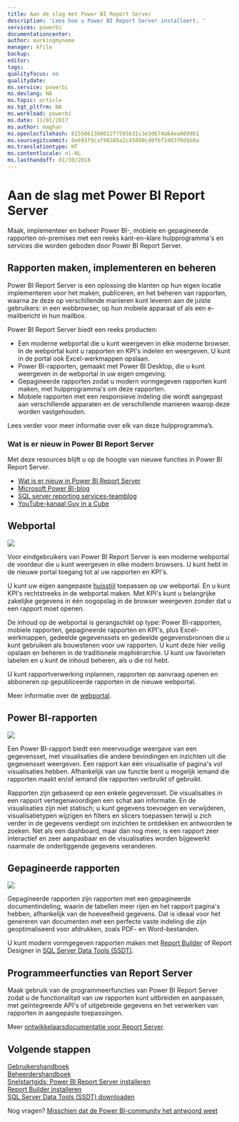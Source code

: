 ```yaml
---
title: Aan de slag met Power BI Report Server
description: 'Lees hoe u Power BI Report Server installeert. '
services: powerbi
documentationcenter: 
author: markingmyname
manager: kfile
backup: 
editor: 
tags: 
qualityfocus: no
qualitydate: 
ms.service: powerbi
ms.devlang: NA
ms.topic: article
ms.tgt_pltfrm: NA
ms.workload: powerbi
ms.date: 11/01/2017
ms.author: maghan
ms.openlocfilehash: 61558613b0022f7585b31c3e3d674a64ea009d61
ms.sourcegitcommit: 6e693f9caf98385a2c45890cd0fbf2403f0dbb8a
ms.translationtype: HT
ms.contentlocale: nl-NL
ms.lasthandoff: 01/30/2018
---
```

# <a name="get-started-with-power-bi-report-server"></a>Aan de slag met Power BI Report Server
Maak, implementeer en beheer Power BI-, mobiele en gepagineerde rapporten on-premises met een reeks kant-en-klare hulpprogramma's en services die worden geboden door Power BI Report Server.

## <a name="create-deploy-and-manage-reports"></a>Rapporten maken, implementeren en beheren
Power BI Report Server is een oplossing die klanten op hun eigen locatie implementeren voor het maken, publiceren, en het beheren van rapporten, waarna ze deze op verschillende manieren kunt leveren aan de juiste gebruikers: in een webbrowser, op hun mobiele apparaat of als een e-mailbericht in hun mailbox.

Power BI Report Server biedt een reeks producten:

* Een moderne webportal die u kunt weergeven in elke moderne browser. In de webportal kunt u rapporten en KPI's indelen en weergeven. U kunt in de portal ook Excel-werkmappen opslaan.
* Power BI-rapporten, gemaakt met Power BI Desktop, die u kunt weergeven in de webportal in uw eigen omgeving.
* Gepagineerde rapporten zodat u modern vormgegeven rapporten kunt maken, met hulpprogramma's om deze rapporten.
* Mobiele rapporten met een responsieve indeling die wordt aangepast aan verschillende apparaten en de verschillende manieren waarop deze worden vastgehouden.

Lees verder voor meer informatie over elk van deze hulpprogramma’s.

### <a name="whats-new-in-power-bi-report-server"></a>Wat is er nieuw in Power BI Report Server
Met deze resources blijft u op de hoogte van nieuwe functies in Power BI Report Server.

* [Wat is er nieuw in Power BI Report Server](whats-new.md)
* [Microsoft Power BI-blog](https://powerbi.microsoft.com/blog/)
* [SQL server reporting services-teamblog](https://blogs.msdn.microsoft.com/sqlrsteamblog/)
* [YouTube-kanaal Guy in a Cube](https://aka.ms/guyinacube)

## <a name="web-portal"></a>Webportal
![](media/get-started/web-portal.png)

Voor eindgebruikers van Power BI Report Server is een moderne webportal de voordeur die u kunt weergeven in elke modern browsers. U kunt hebt in de nieuwe portal toegang tot al uw rapporten en KPI's.

U kunt uw eigen aangepaste [huisstijl](https://docs.microsoft.com/sql/reporting-services/branding-the-web-portal) toepassen op uw webportal. En u kunt KPI's rechtstreeks in de webportal maken. Met KPI's kunt u belangrijke zakelijke gegevens in één oogopslag in de browser weergeven zonder dat u een rapport moet openen.

De inhoud op de webportal is gerangschikt op type: Power BI-rapporten, mobiele rapporten, gepagineerde rapporten en KPI's, plus Excel-werkmappen, gedeelde gegevenssets en gedeelde gegevensbronnen die u kunt gebruiken als bouwstenen voor uw rapporten. U kunt deze hier veilig opslaan en beheren in de traditionele maphiërarchie. U kunt uw favorieten labelen en u kunt de inhoud beheren, als u die rol hebt.

U kunt rapportverwerking inplannen, rapporten op aanvraag openen en abboneren op gepubliceerde rapporten in de nieuwe webportal.

Meer informatie over de [webportal](https://docs.microsoft.com/sql/reporting-services/web-portal-ssrs-native-mode).

## <a name="power-bi-reports"></a>Power BI-rapporten
![](media/get-started/powerbi-reports.png)

Een Power BI-rapport biedt een meervoudige weergave van een gegevensset, met visualisaties die andere bevindingen en inzichten uit die gegevensset weergeven.  Een rapport kan één visualisatie of pagina's vol visualisaties hebben. Afhankelijk van uw functie bent u mogelijk iemand die rapporten maakt en/of iemand die rapporten verbruikt of gebruikt.

Rapporten zijn gebaseerd op een enkele gegevensset. De visualisaties in een rapport vertegenwoordigen een schat aan informatie. En de visualisaties zijn niet statisch; u kunt gegevens toevoegen en verwijderen, visualisatietypen wijzigen en filters en slicers toepassen terwijl u zich verder in de gegevens verdiept om inzichten te ontdekken en antwoorden te zoeken. Net als een dashboard, maar dan nog meer, is een rapport zeer interactief en zeer aanpasbaar en de visualisaties worden bijgewerkt naarmate de onderliggende gegevens veranderen.

## <a name="paginated-reports"></a>Gepagineerde rapporten
![](media/get-started/paginated-reports.png)

Gepagineerde rapporten zijn rapporten met een gepagineerde documentindeling, waarin de tabellen meer rijen en het rapport pagina's hebben, afhankelijk van de hoeveelheid gegevens. Dat is ideaal voor het genereren van documenten met een perfecte vaste indeling die zijn geoptimaliseerd voor afdrukken, zoals PDF- en Word-bestanden.

U kunt modern vormgegeven rapporten maken met [Report Builder](https://docs.microsoft.com/sql/reporting-services/report-builder/report-builder-in-sql-server-2016) of Report Designer in [SQL Server Data Tools (SSDT)](https://docs.microsoft.com/sql/reporting-services/tools/reporting-services-in-sql-server-data-tools-ssdt).

## <a name="report-server-programming-features"></a>Programmeerfuncties van Report Server
Maak gebruik van de programmeerfuncties van Power BI Report Server zodat u de functionalitait van uw rapporten kunt uitbreiden en aanpassen, met geïntegreerde API's of uitgebreide gegevens en het verwerken van rapporten in aangepaste toepassingen.

Meer [ontwikkelaarsdocumentatie voor Report Server](https://docs.microsoft.com/sql/reporting-services/reporting-services-developer-documentation).

## <a name="next-steps"></a>Volgende stappen
[Gebruikershandboek](user-handbook-overview.md)  
[Beheerdershandboek](admin-handbook-overview.md)  
[Snelstartgids: Power BI Report Server installeren](quickstart-install-report-server.md)  
[Report Builder installeren](https://docs.microsoft.com/sql/reporting-services/install-windows/install-report-builder)  
[SQL Server Data Tools (SSDT) downloaden](http://go.microsoft.com/fwlink/?LinkID=616714)

Nog vragen? [Misschien dat de Power BI-community het antwoord weet](https://community.powerbi.com/)


